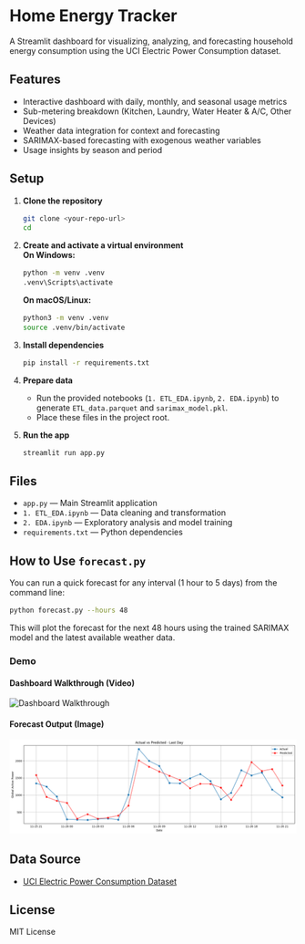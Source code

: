 # Home Energy Tracker

A Streamlit dashboard for visualizing, analyzing, and forecasting household energy consumption using the UCI Electric Power Consumption dataset.

## Features

-   Interactive dashboard with daily, monthly, and seasonal usage metrics
-   Sub-metering breakdown (Kitchen, Laundry, Water Heater & A/C, Other Devices)
-   Weather data integration for context and forecasting
-   SARIMAX-based forecasting with exogenous weather variables
-   Usage insights by season and period

## Setup

1. **Clone the repository**

    ```sh
    git clone <your-repo-url>
    cd 
    ```

2. **Create and activate a virtual environment**  
   **On Windows:**

    ```sh
    python -m venv .venv
    .venv\Scripts\activate
    ```

    **On macOS/Linux:**

    ```sh
    python3 -m venv .venv
    source .venv/bin/activate
    ```

3. **Install dependencies**

    ```sh
    pip install -r requirements.txt
    ```

4. **Prepare data**

    - Run the provided notebooks (`1. ETL_EDA.ipynb`, `2. EDA.ipynb`) to generate `ETL_data.parquet` and `sarimax_model.pkl`.
    - Place these files in the project root.

5. **Run the app**
    ```sh
    streamlit run app.py
    ```

## Files

-   `app.py` — Main Streamlit application
-   `1. ETL_EDA.ipynb` — Data cleaning and transformation
-   `2. EDA.ipynb` — Exploratory analysis and model training
-   `requirements.txt` — Python dependencies

## How to Use `forecast.py`

You can run a quick forecast for any interval (1 hour to 5 days) from the command line:

```sh
python forecast.py --hours 48
```

This will plot the forecast for the next 48 hours using the trained SARIMAX model and the latest available weather data.

### Demo

#### Dashboard Walkthrough (Video)
![Dashboard Walkthrough](2.gif)

#### Forecast Output (Image)
![Forecast Output](output.png)

## Data Source

-   [UCI Electric Power Consumption Dataset](https://archive.ics.uci.edu/ml/datasets/individual+household+electric+power+consumption)

## License

MIT License
